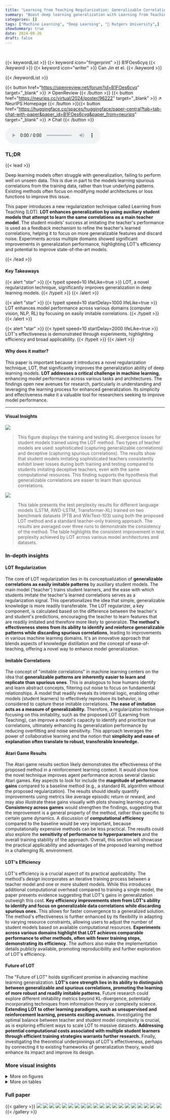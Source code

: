 ```yaml
---
title: "Learning from Teaching Regularization: Generalizable Correlations Should be Easy to Imitate"
summary: "Boost deep learning generalization with Learning from Teaching (LOT)! LOT trains auxiliary 'student' models to imitate a primary 'teacher' model, improving the teacher's ability to capture generalizab..."
categories: []
tags: ["Machine Learning", "Deep Learning", "🏢 Rutgers University",]
showSummary: true
date: 2024-09-26
draft: false
---
```


<br>

{{< keywordList >}}
{{< keyword icon="fingerprint" >}} B1FOes6cyq {{< /keyword >}}
{{< keyword icon="writer" >}} Can Jin et el. {{< /keyword >}}
 
{{< /keywordList >}}

{{< button href="https://openreview.net/forum?id=B1FOes6cyq" target="_blank" >}}
↗ OpenReview
{{< /button >}}
{{< button href="https://neurips.cc/virtual/2024/poster/96222" target="_blank" >}}
↗ NeurIPS Homepage
{{< /button >}}{{< button href="https://huggingface.co/spaces/huggingface/paper-central?tab=tab-chat-with-paper&paper_id=B1FOes6cyq&paper_from=neurips" target="_blank" >}}
↗ Chat
{{< /button >}}



<audio controls>
    <source src="https://ai-paper-reviewer.com/B1FOes6cyq/podcast.wav" type="audio/wav">
    Your browser does not support the audio element.
</audio>


### TL;DR


{{< lead >}}

Deep learning models often struggle with generalization, failing to perform well on unseen data. This is due in part to the models learning spurious correlations from the training data, rather than true underlying patterns.  Existing methods often focus on modifying model architectures or loss functions to improve this issue.  

This paper introduces a new regularization technique called Learning from Teaching (LOT). **LOT enhances generalization by using auxiliary student models that attempt to learn the same correlations as a main teacher model**. The student models' success at imitating the teacher's performance is used as a feedback mechanism to refine the teacher's learned correlations, helping it to focus on more generalizable features and discard noise.  Experiments across multiple domains showed significant improvements in generalization performance, highlighting LOT's efficiency and potential to improve state-of-the-art models.

{{< /lead >}}


#### Key Takeaways

{{< alert "star" >}}
{{< typeit speed=10 lifeLike=true >}} LOT, a novel regularization technique, significantly improves generalization in deep learning models. {{< /typeit >}}
{{< /alert >}}

{{< alert "star" >}}
{{< typeit speed=10 startDelay=1000 lifeLike=true >}} LOT enhances model performance across various domains (computer vision, NLP, RL) by focusing on easily imitable correlations. {{< /typeit >}}
{{< /alert >}}

{{< alert "star" >}}
{{< typeit speed=10 startDelay=2000 lifeLike=true >}} LOT's effectiveness is demonstrated through experiments, highlighting efficiency and broad applicability. {{< /typeit >}}
{{< /alert >}}

#### Why does it matter?
This paper is important because it introduces a novel regularization technique, LOT, that significantly improves the generalization ability of deep learning models.  **LOT addresses a critical challenge in machine learning**, enhancing model performance across various tasks and architectures.  The findings open new avenues for research, particularly in understanding and leveraging the learning process for enhanced generalization.  Its simplicity and effectiveness make it a valuable tool for researchers seeking to improve model performance.

------
#### Visual Insights



![](https://ai-paper-reviewer.com/B1FOes6cyq/figures_4_1.jpg)

> This figure displays the training and testing KL divergence losses for student models trained using the LOT method.  Two types of teacher models are used: sophisticated (capturing generalizable correlations) and deceptive (capturing spurious correlations). The results show that student models imitating sophisticated teachers consistently exhibit lower losses during both training and testing compared to students imitating deceptive teachers, even with the same computational resources. This finding supports the hypothesis that generalizable correlations are easier to learn than spurious correlations.





![](https://ai-paper-reviewer.com/B1FOes6cyq/tables_6_1.jpg)

> This table presents the test perplexity results for different language models (LSTM, AWD-LSTM, Transformer-XL) trained on two benchmark datasets (PTB and WikiText-103) using both the proposed LOT method and a standard teacher-only training approach.  The results are averaged over three runs to demonstrate the consistency of the method. The table highlights the consistent improvement in test perplexity achieved by LOT across various model architectures and datasets.





### In-depth insights


#### LOT Regularization
The core of LOT regularization lies in its conceptualization of **generalizable correlations as easily imitable patterns** by auxiliary student models.  The main model ('teacher') trains student learners, and the ease with which students imitate the teacher's learned correlations serves as a regularization signal.  This operationalizes the idea that simple, generalizable knowledge is more readily transferable. The LOT regularizer, a key component, is calculated based on the difference between the teacher's and student's predictions, encouraging the teacher to learn features that are readily imitated and therefore more likely to generalize.  **The method's effectiveness stems from its ability to identify and reinforce generalizable patterns while discarding spurious correlations**, leading to improvements in various machine learning domains.  It's an innovative approach that blends aspects of knowledge distillation and the concept of ease-of-teaching, offering a novel way to enhance model generalization.

#### Imitable Correlations
The concept of "imitable correlations" in machine learning centers on the idea that **generalizable patterns are inherently easier to learn and replicate than spurious ones**.  This is analogous to how humans identify and learn abstract concepts, filtering out noise to focus on fundamental relationships.  A model that readily reveals its internal logic, enabling other models (student learners) to effectively reproduce its behavior, is considered to capture these imitable correlations.  **The ease of imitation acts as a measure of generalizability.** Therefore, a regularization technique focusing on this imitability, such as the proposed LOT (Learning from Teaching), can improve a model's capacity to identify and prioritize true correlations, ultimately enhancing its generalization performance by reducing overfitting and noise sensitivity.  This approach leverages the power of collaborative learning and the notion that **simplicity and ease of explanation often translate to robust, transferable knowledge.**

#### Atari Game Results
The Atari game results section likely demonstrates the effectiveness of the proposed method in a reinforcement learning context.  It would show how the novel technique improves agent performance across several classic Atari games. Key aspects to look for include the **magnitude of performance gains** compared to a baseline method (e.g., a standard RL algorithm without the proposed regularization).  The results should ideally quantify improvements using metrics like average episodic return or reward, and may also illustrate these gains visually with plots showing learning curves. **Consistency across games** would strengthen the findings, suggesting that the improvement is a general property of the method, rather than specific to certain game dynamics.  A discussion of **computational efficiency** compared to the baseline would be very important, because computationally expensive methods can be less practical. The results could also explore the **sensitivity of performance to hyperparameters** and the overall training stability of the approach. Overall, this section will showcase the practical applicability and advantages of the proposed learning method in a challenging RL environment.

#### LOT's Efficiency
LOT's efficiency is a crucial aspect of its practical applicability.  The method's design incorporates an iterative training process between a teacher model and one or more student models. While this introduces additional computational overhead compared to training a single model, the paper presents evidence suggesting that LOT's gains in generalization outweigh this cost. **Key efficiency improvements stem from LOT's ability to identify and focus on generalizable data correlations while discarding spurious ones.** This allows for faster convergence to a generalized solution. The method's effectiveness is further enhanced by its flexibility in adapting to varying resource constraints, allowing users to adjust the number of student models based on available computational resources.  **Experiments across various domains highlight that LOT achieves comparable performance to other methods, often with fewer training steps, demonstrating its efficiency.** The authors also make the implementation details publicly available, promoting reproducibility and further exploration of LOT's efficiency.

#### Future of LOT
The "Future of LOT" holds significant promise in advancing machine learning generalization.  **LOT's core strength lies in its ability to distinguish between generalizable and spurious correlations, promoting the learning of more robust and readily imitable patterns.** Future research could explore different imitability metrics beyond KL-divergence, potentially incorporating techniques from information theory or complexity science.  **Extending LOT to other learning paradigms, such as unsupervised and reinforcement learning, presents exciting avenues.**  Investigating the optimal balance between teacher and student model complexity is crucial, as is exploring efficient ways to scale LOT to massive datasets.  **Addressing potential computational costs associated with multiple student learners through efficient training strategies warrants further research.**  Finally, investigating the theoretical underpinnings of LOT's effectiveness, perhaps by connecting it to existing frameworks of generalization theory, would enhance its impact and improve its design.


### More visual insights

<details>
<summary>More on figures
</summary>


![](https://ai-paper-reviewer.com/B1FOes6cyq/figures_5_1.jpg)

> This figure displays the episodic return of both the LOT (Learning from Teaching) and Teacher-only agents across four different Atari games: BeamRider, Gravitar, UpNDown, and Breakout.  The results are averaged over ten independent runs.  The shaded area represents the standard deviation across these runs. The graph shows that the LOT agent consistently outperforms the Teacher-only agent in terms of episodic return across all four games. The improvement becomes more significant as the number of training steps (in millions) increases.


![](https://ai-paper-reviewer.com/B1FOes6cyq/figures_7_1.jpg)

> This figure shows the training and test KL-divergence losses for four different student models trained using the LOT method. Two models were trained using a teacher model that learned generalizable correlations and two other models were trained using a teacher model that learned spurious correlations. The results demonstrate that the sophisticated students (those that learn generalizable correlations) achieve lower training and test losses than the deceptive students (those that learn spurious correlations), even with the same computational budget.


![](https://ai-paper-reviewer.com/B1FOes6cyq/figures_8_1.jpg)

> This figure shows the impact of hyperparameters α and N on the performance of the LOT method.  The left panel shows that a regularization coefficient α of 1 yields the lowest test perplexity (a measure of model performance), suggesting a balance between the main task loss and the LOT regularizer is crucial for optimal results. The right panel shows that a moderate student steps ratio N (around 4 or 5) leads to the best teacher model performance, indicating that too little or too much interaction with the student models hinders overall generalization.


![](https://ai-paper-reviewer.com/B1FOes6cyq/figures_20_1.jpg)

> This figure shows the training and test KL-divergence losses for student models trained using the Learning from Teaching (LOT) regularization method.  Two types of teacher models are used: sophisticated teachers, which effectively capture generalizable correlations, and deceptive teachers, which primarily learn spurious correlations.  For each teacher type, two student models are trained: one to imitate the sophisticated teacher and one to imitate the deceptive teacher. The results show that the student models imitating the sophisticated teacher (i.e., those learning generalizable correlations) achieve significantly lower KL-divergence losses during both training and testing, and converge faster, compared to the student models imitating the deceptive teacher. This supports the hypothesis that generalizable correlations are easier to imitate.


</details>




<details>
<summary>More on tables
</summary>


![](https://ai-paper-reviewer.com/B1FOes6cyq/tables_6_2.jpg)
> This table presents the accuracy results of the teacher model trained with LOT and compared to the baselines (In-context learning and supervised fine-tuning) on two mathematical reasoning benchmarks: GSM8K and MATH.  The results are averaged across three runs, highlighting the performance improvement achieved by LOT.

![](https://ai-paper-reviewer.com/B1FOes6cyq/tables_7_1.jpg)
> This table presents the test accuracy results for image classification experiments using various teacher-student model combinations.  The models were pre-trained on ImageNet-1K or ImageNet-21K and then fine-tuned on CIFAR-100 and ImageNet-1K.  Both the 'Teacher-only' (no LOT regularization) and 'LOT' (with Learning from Teaching regularization) approaches are compared for each combination.  The results demonstrate that LOT consistently improves test accuracy across all model combinations.

![](https://ai-paper-reviewer.com/B1FOes6cyq/tables_8_1.jpg)
> This table compares the performance of three different methods on the CIFAR-100 dataset: Teacher-only, BAN (Born Again Networks), and LOT (Learning from Teaching).  For each method, the table shows the teacher and student model architectures used, and the resulting accuracy. The results demonstrate that LOT consistently outperforms both Teacher-only and BAN, highlighting the effectiveness of LOT in enhancing the generalization capabilities of deep neural networks.

![](https://ai-paper-reviewer.com/B1FOes6cyq/tables_18_1.jpg)
> This table lists the hyperparameters used for the language modeling experiments.  It specifies the model (LSTM, AWD-LSTM, Transformer-XL-B, Transformer-XL-L, LLaMA-1 7B, LLaMA-2 7B), the dataset (PTB, WikiText-103, GSM8K, MATH), the regularization coefficient (α), the student steps ratio (N), the optimizer (SGD, ASGD, ADAM, ADAMW), the learning rate, the number of training epochs or steps, and the temperature used for the KL divergence calculation.

![](https://ai-paper-reviewer.com/B1FOes6cyq/tables_19_1.jpg)
> This table lists the hyperparameters used in the image classification experiments.  It shows the model, dataset, alpha (α) value, number of students (N), optimizer, learning rate, training epochs/steps, and temperature used in the LOT experiments for various image classification models and datasets.

![](https://ai-paper-reviewer.com/B1FOes6cyq/tables_20_1.jpg)
> This table compares the performance of the teacher model trained with the LOT regularizer and the Teacher-only baseline on image classification tasks using different training steps.  It shows that LOT consistently improves the performance of the teacher model, even when using the same number of total training steps.

![](https://ai-paper-reviewer.com/B1FOes6cyq/tables_21_1.jpg)
> This table presents the performance comparison between the proposed LOT method and the baseline Teacher-only method on two image datasets: ImageNet-R and ImageNet-Sketch.  The results are shown for different combinations of teacher and student model architectures (ViT-B/16 and ViT-L/16), demonstrating the impact of LOT on out-of-distribution generalization.

![](https://ai-paper-reviewer.com/B1FOes6cyq/tables_21_2.jpg)
> This table shows the test perplexity results for different language models (LSTM, AWD-LSTM, Transformer-XL) trained on two datasets (PTB and WikiText-103) using two methods: LOT (Learning from Teaching) and a baseline (Teacher-only).  The results, averaged over three runs, demonstrate that LOT consistently achieves lower perplexity (better performance) across various model architectures and datasets.

![](https://ai-paper-reviewer.com/B1FOes6cyq/tables_21_3.jpg)
> This table presents the test perplexity results for language modeling experiments on the Penn Treebank (PTB) and WikiText-103 datasets.  The results compare the performance of the teacher model trained with the proposed Learning from Teaching (LOT) regularization against a baseline (Teacher-only) model,  for different model architectures (LSTM, AWD-LSTM, Transformer-XL).  The perplexity, a measure of how well a language model predicts a sample of text, is lower for the LOT models across all architectures and datasets, demonstrating the effectiveness of the LOT regularization technique in improving generalization.

![](https://ai-paper-reviewer.com/B1FOes6cyq/tables_22_1.jpg)
> This table details the computational resources, memory usage, and training time required for both LOT and Teacher-only methods across various tasks (Atari game, language modeling, image classification). It provides a comprehensive comparison of resource utilization and training efficiency for different models and datasets, highlighting the computational overhead introduced by the student models in LOT while showing that the total training time is often comparable or even lower than that of Teacher-only, demonstrating the efficiency of LOT.

![](https://ai-paper-reviewer.com/B1FOes6cyq/tables_22_2.jpg)
> This table presents the results of experiments conducted to evaluate the performance of using L2 loss as the imitability metric in the LOT regularizer, compared to using KL-divergence.  The experiment used the CIFAR-100 dataset, with different combinations of teacher and student ViT models (ViT-B/16 and ViT-L/16).  The table shows the test accuracy achieved by the teacher model under three different scenarios: the Teacher-only baseline (no LOT regularization), LOT using KL-divergence as the imitability metric, and LOT using L2 loss. The results demonstrate that using L2 loss for the LOT regularizer also improves the generalization performance of the teacher model.

</details>




### Full paper

{{< gallery >}}
<img src="https://ai-paper-reviewer.com/B1FOes6cyq/1.png" class="grid-w50 md:grid-w33 xl:grid-w25" />
<img src="https://ai-paper-reviewer.com/B1FOes6cyq/2.png" class="grid-w50 md:grid-w33 xl:grid-w25" />
<img src="https://ai-paper-reviewer.com/B1FOes6cyq/3.png" class="grid-w50 md:grid-w33 xl:grid-w25" />
<img src="https://ai-paper-reviewer.com/B1FOes6cyq/4.png" class="grid-w50 md:grid-w33 xl:grid-w25" />
<img src="https://ai-paper-reviewer.com/B1FOes6cyq/5.png" class="grid-w50 md:grid-w33 xl:grid-w25" />
<img src="https://ai-paper-reviewer.com/B1FOes6cyq/6.png" class="grid-w50 md:grid-w33 xl:grid-w25" />
<img src="https://ai-paper-reviewer.com/B1FOes6cyq/7.png" class="grid-w50 md:grid-w33 xl:grid-w25" />
<img src="https://ai-paper-reviewer.com/B1FOes6cyq/8.png" class="grid-w50 md:grid-w33 xl:grid-w25" />
<img src="https://ai-paper-reviewer.com/B1FOes6cyq/9.png" class="grid-w50 md:grid-w33 xl:grid-w25" />
<img src="https://ai-paper-reviewer.com/B1FOes6cyq/10.png" class="grid-w50 md:grid-w33 xl:grid-w25" />
<img src="https://ai-paper-reviewer.com/B1FOes6cyq/11.png" class="grid-w50 md:grid-w33 xl:grid-w25" />
<img src="https://ai-paper-reviewer.com/B1FOes6cyq/12.png" class="grid-w50 md:grid-w33 xl:grid-w25" />
<img src="https://ai-paper-reviewer.com/B1FOes6cyq/13.png" class="grid-w50 md:grid-w33 xl:grid-w25" />
<img src="https://ai-paper-reviewer.com/B1FOes6cyq/14.png" class="grid-w50 md:grid-w33 xl:grid-w25" />
<img src="https://ai-paper-reviewer.com/B1FOes6cyq/15.png" class="grid-w50 md:grid-w33 xl:grid-w25" />
<img src="https://ai-paper-reviewer.com/B1FOes6cyq/16.png" class="grid-w50 md:grid-w33 xl:grid-w25" />
<img src="https://ai-paper-reviewer.com/B1FOes6cyq/17.png" class="grid-w50 md:grid-w33 xl:grid-w25" />
<img src="https://ai-paper-reviewer.com/B1FOes6cyq/18.png" class="grid-w50 md:grid-w33 xl:grid-w25" />
<img src="https://ai-paper-reviewer.com/B1FOes6cyq/19.png" class="grid-w50 md:grid-w33 xl:grid-w25" />
<img src="https://ai-paper-reviewer.com/B1FOes6cyq/20.png" class="grid-w50 md:grid-w33 xl:grid-w25" />
{{< /gallery >}}